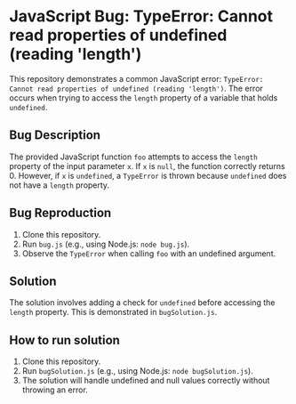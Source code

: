 # JavaScript Bug: TypeError: Cannot read properties of undefined (reading 'length')

This repository demonstrates a common JavaScript error: `TypeError: Cannot read properties of undefined (reading 'length')`.  The error occurs when trying to access the `length` property of a variable that holds `undefined`.

## Bug Description

The provided JavaScript function `foo` attempts to access the `length` property of the input parameter `x`. If `x` is `null`, the function correctly returns 0. However, if `x` is `undefined`, a `TypeError` is thrown because `undefined` does not have a `length` property.

## Bug Reproduction

1. Clone this repository.
2. Run `bug.js` (e.g., using Node.js: `node bug.js`).
3. Observe the `TypeError` when calling `foo` with an undefined argument.

## Solution

The solution involves adding a check for `undefined` before accessing the `length` property.  This is demonstrated in `bugSolution.js`.

## How to run solution

1. Clone this repository.
2. Run `bugSolution.js` (e.g., using Node.js: `node bugSolution.js`).
3. The solution will handle undefined and null values correctly without throwing an error.